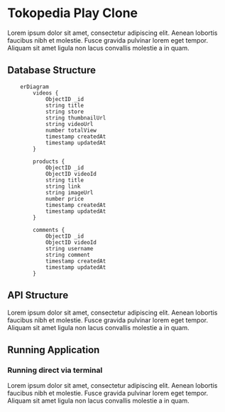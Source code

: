 # Tokopedia Play Clone
Lorem ipsum dolor sit amet, consectetur adipiscing elit. Aenean lobortis faucibus nibh et molestie. Fusce gravida pulvinar lorem eget tempor. Aliquam sit amet ligula non lacus convallis molestie a in quam.

## Database Structure
```mermaid
    erDiagram 
        videos {
            ObjectID _id
            string title
            string store
            string thumbnailUrl
            string videoUrl
            number totalView
            timestamp createdAt
            timestamp updatedAt
        }

        products {
            ObjectID _id
            ObjectID videoId
            string title
            string link
            string imageUrl
            number price
            timestamp createdAt
            timestamp updatedAt
        }

        comments {
            ObjectID _id
            ObjectID videoId
            string username
            string comment
            timestamp createdAt
            timestamp updatedAt
        }
```

## API Structure
Lorem ipsum dolor sit amet, consectetur adipiscing elit. Aenean lobortis faucibus nibh et molestie. Fusce gravida pulvinar lorem eget tempor. Aliquam sit amet ligula non lacus convallis molestie a in quam.

## Running Application
### Running direct via terminal
Lorem ipsum dolor sit amet, consectetur adipiscing elit. Aenean lobortis faucibus nibh et molestie. Fusce gravida pulvinar lorem eget tempor. Aliquam sit amet ligula non lacus convallis molestie a in quam.